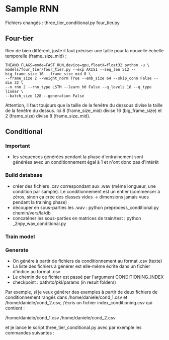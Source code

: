 # Sample RNN

Fichiers changés :
  three_tier_conditional.py
  four_tier.py


## Four-tier
Rien de bien différent, juste il faut préciser une taille pour la nouvelle échelle temporelle (frame_size_mid) :

    THEANO_FLAGS=mode=FAST_RUN,device=gpu,floatX=float32 python -u \
    models/four_tier/four_tier.py --exp AXIS1 --seq_len 512 --big_frame_size 16 --frame_size_mid 8 \
    --frame_size 2 --weight_norm True --emb_size 64 --skip_conn False --dim 32 \
    --n_rnn 2 --rnn_type LSTM --learn_h0 False --q_levels 16 --q_type linear \
    --batch_size 128 --generation False

Attention, il faut toujours que la taille de la fenêtre du dessous divise la taille de la fenêtre du dessus. Ici 8 (frame_size_mid) divise 16 (big_frame_size) et 2 (frame_size) divise 8 (frame_size_mid).

## Conditional
### Important
- les séquences générées pendant la phase d'entrainement sont générées avec un conditionnement égal à 1 et n'ont donc pas d'intérêt

### Build database
* créer des fichiers .csv correspondant aux .wav (même longueur, une condition par sample). Le conditionnement est un entier (commencer à zéros, sinon ça crée des classes vides -> dimensions jamais vues pendant la training phase)
* découper en sous-parties les .wav :
    python preprocess_conditional.py chemin/vers/la/db
* concaténer les sous-parties en matrices de train/test :
    python _2npy_wav_conditional.py


### Train model


### Generate
- On génére à partir de fichiers de conditionnement au format .csv (texte)
- La liste des fichiers à générer est elle-même écrite dans un fichier d'indice au format .csv
- Le chemin de ce fichier est passé par l'argument CONDITIONING_INDEX
- checkpoint : path/to/pkl/params (in result folders)

Par exemple, si je veux générer des exemples à partir de deux fichiers de conditionnement rangés dans /home/daniele/cond_1.csv et /home/daniele/cond_2.csv, j'écris un fichier index_conditioning.csv qui contient :

/home/daniele/cond_1.csv
/home/daniele/cond_2.csv

et je lance le script three_tier_conditional.py avec par exemple les commandes suivantes :
